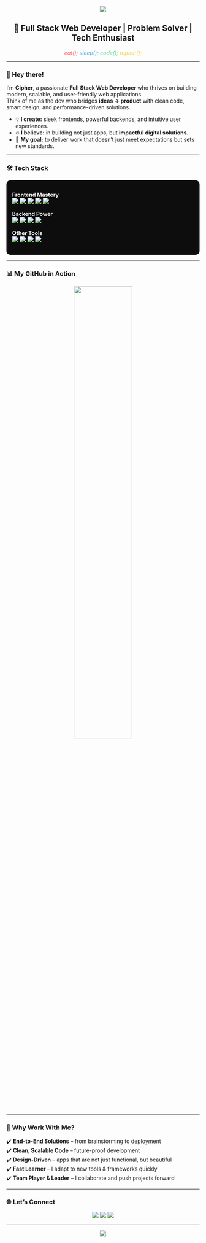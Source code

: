 <!-- Header Banner -->
<p align="center">
  <img src="https://capsule-render.vercel.app/api?type=waving&color=8e44ad&height=200&section=header&text=Cipher%20✨&fontSize=50&fontColor=ffffff&animation=fadeIn" />
</p>

<!-- Intro -->
<h2 align="center">🚀 Full Stack Web Developer | Problem Solver | Tech Enthusiast</h2>
<p align="center">
  <i>
    <span style="color:#ff6b6b;">eat();</span> 
    <span style="color:#5dade2;">sleep();</span> 
    <span style="color:#58d68d;">code();</span> 
    <span style="color:#f4d03f;">repeat();</span>
  </i>
</p>

---

### 👋 Hey there!
I’m **Cipher**, a passionate **Full Stack Web Developer** who thrives on building modern, scalable, and user-friendly web applications.  
Think of me as the dev who bridges **ideas → product** with clean code, smart design, and performance-driven solutions.  

- 💡 **I create:** sleek frontends, powerful backends, and intuitive user experiences.  
- 🔥 **I believe:** in building not just apps, but **impactful digital solutions**.  
- 🎯 **My goal:** to deliver work that doesn’t just meet expectations but sets new standards.  

---

### 🛠 Tech Stack

<div align="left" style="background-color:#0d0d0d; padding:15px; border-radius:10px; color:#ffffff; max-width:100%;">

**Frontend Mastery**<br>
<img src="https://img.shields.io/badge/HTML5-333333?style=for-the-badge&logo=html5&logoColor=E34F26"/>
<img src="https://img.shields.io/badge/CSS3-333333?style=for-the-badge&logo=css3&logoColor=1572B6"/>
<img src="https://img.shields.io/badge/JavaScript-333333?style=for-the-badge&logo=javascript&logoColor=F7DF1E"/>
<img src="https://img.shields.io/badge/React-333333?style=for-the-badge&logo=react&logoColor=61DAFB"/>
<img src="https://img.shields.io/badge/TailwindCSS-333333?style=for-the-badge&logo=tailwind-css&logoColor=38B2AC"/>

**Backend Power**<br>
<img src="https://img.shields.io/badge/Python-333333?style=for-the-badge&logo=python&logoColor=3776AB"/>
<img src="https://img.shields.io/badge/Django-333333?style=for-the-badge&logo=django&logoColor=092E20"/>
<img src="https://img.shields.io/badge/PHP-333333?style=for-the-badge&logo=php&logoColor=777BB4"/>
<img src="https://img.shields.io/badge/MySQL-333333?style=for-the-badge&logo=mysql&logoColor=4479A1"/>

**Other Tools**<br>
<img src="https://img.shields.io/badge/Git-333333?style=for-the-badge&logo=git&logoColor=F05032"/>
<img src="https://img.shields.io/badge/GitHub-333333?style=for-the-badge&logo=github&logoColor=ffffff"/>
<img src="https://img.shields.io/badge/VS%20Code-333333?style=for-the-badge&logo=visual-studio-code&logoColor=007ACC"/>
<img src="https://img.shields.io/badge/API-333333?style=for-the-badge&logo=postman&logoColor=FF6C37"/>
</div>


---

### 📊 My GitHub in Action
<p align="center">
  <img width="55%" src="https://github-readme-stats.vercel.app/api?username=cipher-syntax&show_icons=true&theme=radical&title_color=9b59b6&icon_color=9b59b6&text_color=ffffff&bg_color=0d1117" />
</p>

---

### 🌌 Why Work With Me?
✔️ **End-to-End Solutions** – from brainstorming to deployment  
✔️ **Clean, Scalable Code** – future-proof development  
✔️ **Design-Driven** – apps that are not just functional, but beautiful  
✔️ **Fast Learner** – I adapt to new tools & frameworks quickly  
✔️ **Team Player & Leader** – I collaborate and push projects forward  

---

### 🌐 Let’s Connect
<p align="center">
  <a href="https://linkedin.com/in/www.linkedin.com/in/justine-toong-347953363"><img src="https://img.shields.io/badge/LinkedIn-9b59b6?style=for-the-badge&logo=linkedin&logoColor=white"/></a>
  <a href="mailto:programmerjustine@gmail.com"><img src="https://img.shields.io/badge/Gmail-9b59b6?style=for-the-badge&logo=gmail&logoColor=white"/></a>
  <a href="https://github.com/https://github.com/Cipher-Syntax"><img src="https://img.shields.io/badge/GitHub-9b59b6?style=for-the-badge&logo=github&logoColor=white"/></a>
</p>

---

<p align="center">
  <img src="https://capsule-render.vercel.app/api?type=waving&color=8e44ad&height=100&section=footer" />
</p>
